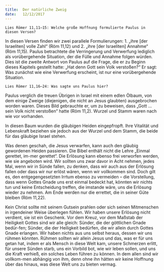 ```yaml
---
title:  Der natürliche Zweig
date:   12/12/2017
---
```


`Lies Römer 11,11–15: Welche große Hoffnung formulierte Paulus in diesen Versen?` 

In diesen Versen finden wir zwei parallele Formulierungen: 1. „ihre [der Israeliten] volle Zahl“ (Röm 11,12) und 2. „ihre [der Israeliten] Annahme“ (Röm 11,15). Paulus betrachtete die Verringerung und Verwerfung lediglich als vorübergehende Situation, der die Fülle und Annahme folgen würden. Dies ist die zweite Antwort von Paulus auf die Frage, die er zu Beginn dieses Kapitels gestellt hatte: „Hat denn Gott sein Volk verstoßen?“ Er sagt: Was zunächst wie eine Verwerfung erscheint, ist nur eine vorübergehende Situation. 

`Lies Römer 11,16–24: Was sagte uns Paulus hier?` 

Paulus verglich die treuen Übrigen in Israel mit einem edlen Ölbaum, von dem einige Zweige (diejenigen, die nicht an Jesus glaubten) ausgebrochen worden waren. Dieses Bild gebrauchte er, um zu beweisen, dass „Gott … sein Volk nicht verstoßen“ hatte (Röm 11,2). Wurzel und Stamm waren nach wie vor vorhanden. 

In diesen Baum wurden die gläubigen Heiden eingepfropft. Ihre Vitalität und Lebenskraft beziehen sie jedoch aus der Wurzel und dem Stamm, die beide für das gläubige Israel stehen. 

Was denen geschah, die Jesus verwarfen, kann auch den gläubig gewordenen Heiden passieren. Die Bibel enthält nicht die Lehre „Einmal gerettet, im-mer gerettet“. Die Erlösung kann ebenso frei verworfen werden, wie sie angeboten wird. Wir sollten uns zwar davor in Acht nehmen, jedes Mal, wenn wir in Sünde fallen, zu denken, dass wir auch aus der Erlösung fallen oder dass wir nur erlöst wären, wenn wir vollkommen sind. Doch gilt es, den entgegengesetzten Irrtum ebenso zu vermeiden – die Vorstellung, dass wenn Gottes Gnade uns erst einmal bedeckt hat, könnten wir nichts tun und keine Entscheidung treffen, die imstande wäre, uns die Erlösung wieder zu nehmen. Am Ende werden nur die errettet, die in seiner Güte bleiben (Röm 11,22). 

Kein Christ sollte mit seinem Gutsein prahlen oder sich seinen Mitmenschen in irgendeiner Weise überlegen fühlen. Wir haben unsere Erlösung nicht verdient, sie ist ein Geschenk. Vor dem Kreuz, vor dem Maßstab der Heiligkeit Gottes sind wir alle gleich: Sünder, die der göttlichen Gnade bedür-fen; Sünder, die der Heiligkeit bedürfen, die wir allein durch Gottes Gnade erlangen. Wir haben nichts aus uns selbst heraus, dessen wir uns rühmen könnten. Rühmen sollten wir allein Jesus und das, was er für uns getan hat, indem er als Mensch in diese Welt kam, unsere Schmerzen erlitt, für unsere Sünden starb, uns ein Vorbild bot, wie wir leben sollen, und uns die Kraft verhieß, ein solches Leben führen zu können. In dem allen sind wir vollkom-men abhängig von ihm, denn ohne ihn hätten wir keine Hoffnung über das hinaus, was diese Welt uns zu bieten vermag.